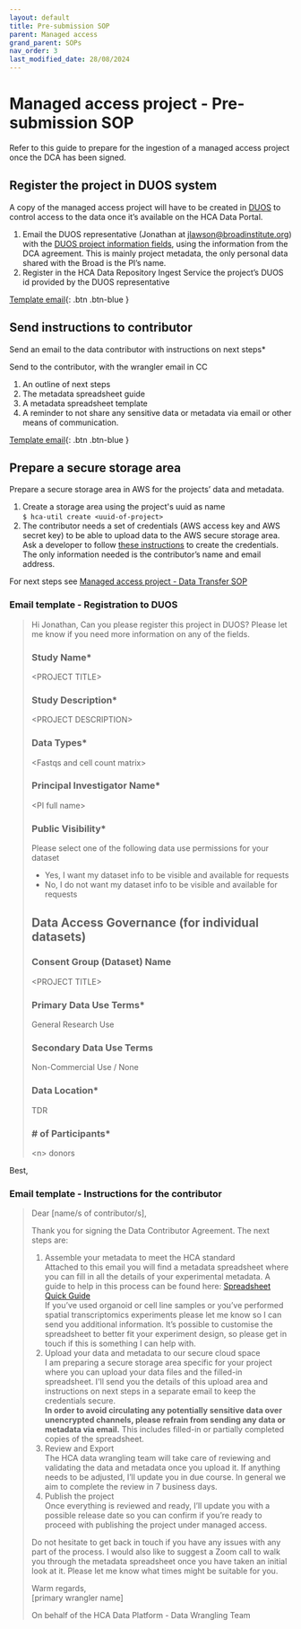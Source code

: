 ```yaml
---
layout: default
title: Pre-submission SOP
parent: Managed access
grand_parent: SOPs
nav_order: 3
last_modified_date: 28/08/2024
---
```


<script src="https://kit.fontawesome.com/fc66878563.js" crossorigin="anonymous"></script>

# Managed access project - Pre-submission SOP
Refer to this guide to prepare for the ingestion of a managed access project once the DCA has been signed.

## Register the project in DUOS system

A copy of the managed access project will have to be created in [DUOS](https://duos.org/) to control access to the data once it’s available on the HCA Data Portal.

1. Email the DUOS representative (Jonathan at jlawson@broadinstitute.org) with the [DUOS project information fields](https://docs.google.com/document/d/18pzeKafFQZ0rhqrb2DLOCciHUu4On4g2rtgnqygIfTE/edit#heading=h.674bm0dao5mr), using the information from the DCA agreement. This is mainly project metadata, the only personal data shared with the Broad is the PI’s name.
2. Register in the HCA Data Repository Ingest Service the project’s DUOS id provided by the DUOS representative

[Template email](#email-template---registration-to-duos){: .btn .btn-blue }


## Send instructions to contributor
Send an email to the data contributor with instructions on next steps*

Send to the contributor, with the wrangler email in CC
1. An outline of next steps
2. The metadata spreadsheet guide
3. A metadata spreadsheet template
4. A reminder to not share any sensitive data or metadata via email or other means of communication. 

[Template email](#email-template---instructions-for-the-contributor){: .btn .btn-blue }


## Prepare a secure storage area
Prepare a secure storage area in AWS for the projects’ data and metadata. 
1. Create a storage area using the project's uuid as name \
`$ hca-util create <uuid-of-project>` 
2. The contributor needs a set of credentials (AWS access key and AWS secret key) to be able to upload data to the AWS secure storage area.
Ask a developer to follow [these instructions](https://ebi-ait.github.io/hca-ebi-wrangler-central/SOPs/Introduction/dataset_wrangling_SOP.html#aws-user-for-contributors) to create the credentials. The only information needed is the contributor’s name and email address. 



For next steps see [Managed access project - Data Transfer SOP](https://ebi-ait.github.io/hca-ebi-wrangler-central/SOPs/Managed_access/Data_Transfer_SOP.html)

### Email template - Registration to DUOS

> Hi Jonathan,
> Can you please register this project in DUOS?
> Please let me know if you need more information on any of the fields.
> 
> ### Study Name*
> \<PROJECT TITLE>
> ### Study Description*
> \<PROJECT DESCRIPTION>
> ### Data Types*
> \<Fastqs and cell count matrix>
> ### Principal Investigator Name*
> \<PI full name>
> ### Public Visibility*
> Please select one of the following data use permissions for your dataset
> - Yes, I want my dataset info to be visible and available for requests
> - No, I do not want my dataset info to be visible and available for requests
> ## Data Access Governance (for individual datasets)
> ### Consent Group (Dataset) Name
> \<PROJECT TITLE>
> ### Primary Data Use Terms*
> General Research Use
> ### Secondary Data Use Terms
> Non-Commercial Use / None
> ### Data Location*
> TDR
> ### \# of Participants*
> \<n> donors

Best,
<wrangler>

### Email template - Instructions for the contributor

> Dear [name/s of contributor/s],
>
> Thank you for signing the Data Contributor Agreement.
> The next steps are:
> 1. Assemble your metadata to meet the HCA standard \
> Attached to this email you will find a metadata spreadsheet where you can fill in all the details of your experimental metadata. A guide to help in this process can be found here: [Spreadsheet Quick Guide](https://ebi-ait.github.io/hca-metadata-community/contributing/spreadsheet-guide.html) \
> If you’ve used organoid or cell line samples or you’ve performed spatial transcriptomics experiments please let me know so I can send you additional information. It’s possible to customise the spreadsheet to better fit your experiment design, so please get in touch if this is something I can help with.
> 2. Upload your data and metadata to our secure cloud space \
> I am preparing a secure storage area specific for your project where you can upload your data files and the filled-in spreadsheet. I'll send you the details of this upload area and instructions on next steps in a separate email to keep the credentials secure. \
> **In order to avoid circulating any potentially sensitive data over unencrypted channels, please refrain from sending any data or metadata via email.** This includes filled-in or partially completed copies of the spreadsheet. 
> 3. Review and Export \
> The HCA data wrangling team will take care of reviewing and validating the data and metadata once you upload it. If anything needs to be adjusted, I’ll update you in due course. In general we aim to complete the review in 7 business days.
> 4. Publish the project \
>Once everything is reviewed and ready, I’ll update you with a possible release date so you can confirm if you’re ready to proceed with publishing the project under managed access.
>
> Do not hesitate to get back in touch if you have any issues with any part of the process. I would also like to suggest a Zoom call to walk you through the metadata spreadsheet once you have taken an initial look at it. Please let me know what times might be suitable for you.
>
> Warm regards, \
> [primary wrangler name]
> 
> On behalf of the HCA Data Platform - Data Wrangling Team

